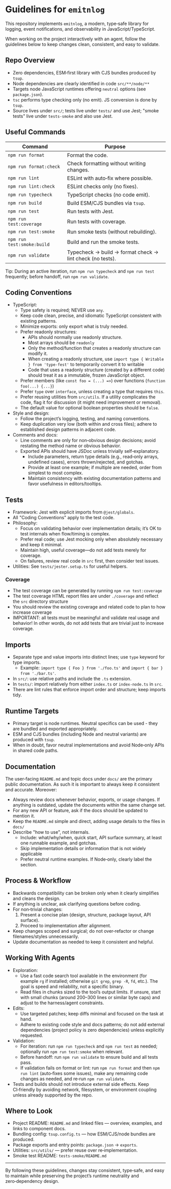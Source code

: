 # Guidelines for `emitnlog`

This repository implements `emitnlog`, a modern, type‑safe library for logging, event notifications, and observability in JavaScript/TypeScript.

When working on the project interactively with an agent, follow the guidelines below to keep changes clean, consistent, and easy to validate.

## Repo Overview

- Zero dependencies, ESM‑first library with CJS bundles produced by `tsup`.
- Node dependencies are clearly identified in code `src/**/node/**`
- Targets node JavaScript runtimes offering `neutral` options (see `package.json`).
- `tsc` performs type checking only (no emit). JS conversion is done by `tsup`.
- Source lives under `src/`; tests live under `tests/` and use Jest; "smoke tests" live under `tests-smoke` and also use Jest.

## Useful Commands

| Command                    | Purpose                                                   |
| -------------------------- | --------------------------------------------------------- |
| `npm run format`           | Format the code.                                          |
| `npm run format:check`     | Check formatting without writing changes.                 |
| `npm run lint`             | ESLint with auto‑fix where possible.                      |
| `npm run lint:check`       | ESLint checks only (no fixes).                            |
| `npm run typecheck`        | TypeScript checks (no code emit).                         |
| `npm run build`            | Build ESM/CJS bundles via `tsup`.                         |
| `npm run test`             | Run tests with Jest.                                      |
| `npm run test:coverage`    | Run tests with coverage.                                  |
| `npm run test:smoke`       | Run smoke tests (without rebuilding).                     |
| `npm run test:smoke:build` | Build and run the smoke tests.                            |
| `npm run validate`         | Typecheck → build → format check → lint check (no tests). |

Tip: During an active iteration, run `npm run typecheck` and `npm run test` frequently; before handoff, run `npm run validate`.

## Coding Conventions

- TypeScript:
  - Type safety is required; NEVER use `any`.
  - Keep code clean, precise, and idiomatic TypeScript consistent with existing patterns.
  - Minimize exports: only export what is truly needed.
  - Prefer readonly structures:
    - APIs should normally use readonly structure.
    - Most arrays should be `readonly`
    - Only the method/function that creates a readonly structure can modify it.
    - When creating a readonly structure, use `import type { Writable } from 'type-fest'` to temporarily convert it to writable
    - Code that uses a readonly structure (created by a different code) should treat it as a immutable, frozen JavaScript object.
  - Prefer members (like `const foo = (...) =>`) over functions (`function foo(...) {...}`)
  - Prefer `type` over `interface`, unless creating a type that requires `this`.
  - Prefer reusing utilities from `src/utils`. If a utility complicates the code, flag it for discussion (it might need improvement or removal).
  - The default value for optional boolean properties should be `false`.
- Style and design:
  - Follow the project’s logging, testing, and naming conventions.
  - Keep duplication very low (both within and cross files); adhere to established design patterns in adjacent code.
- Comments and docs:
  - Line comments are only for non‑obvious design decisions; avoid restating the method name or obvious behavior.
  - Exported APIs should have JSDoc unless trivially self‑explanatory.
    - Include parameters, return type details (e.g., read‑only arrays, undefined cases), errors thrown/rejected, and gotchas.
    - Provide at least one example; if multiple are needed, order from simplest to most complex.
    - Maintain consistency with existing documentation patterns and favor usefulness in editors/tooltips.

## Tests

- Framework: Jest with explicit imports from `@jest/globals`.
- All "Coding Conventions" apply to the test code.
- Philosophy:
  - Focus on validating behavior over implementation details; it’s OK to test internals when flow/timing is complex.
  - Prefer real code; use Jest mocking only when absolutely necessary and keep it minimal.
  - Maintain high, useful coverage—do not add tests merely for coverage.
  - On failures, review real code in `src` first, then consider test issues.
- Utilities: See `tests/jester.setup.ts` for useful helpers.

### Coverage

- The test coverage can be generated by running `npm run test:coverage`
- The test coverage HTML report files are under `./coverage` and reflect the `src` directory structure
- You should review the existing coverage and related code to plan to how increase coverage
- IMPORTANT: all tests must be meaningful and validate real usage and behavior! In other words, do not add tests that are trivial just to increase coverage.

## Imports

- Separate type and value imports into distinct lines; use `type` keyword for type imports.
  - Example: `import type { Foo } from './foo.ts'` and `import { bar } from './bar.ts'`.
- In `src/`: use relative paths and include the `.ts` extension.
- In `tests/`: import relatively from either `index.ts` or `index-node.ts` in `src`.
- There are lint rules that enforce import order and structure; keep imports tidy.

## Runtime Targets

- Primary target is node runtimes. Neutral specifics can be used - they are bundled and exported appropriately.
- ESM and CJS bundles (including Node and neutral variants) are produced with `tsup`.
- When in doubt, favor neutral implementations and avoid Node‑only APIs in shared code paths.

## Documentation

The user‑facing `README.md` and topic docs under `docs/` are the primary public documentation. As such it is important to always keep it consistent and accurate. Moreover:

- Always review docs whenever behavior, exports, or usage changes. If anything is outdated, update the documents within the same change set.
- For any new API or feature, ask if the docs should be updated to mention it.
- Keep the `README.md` simple and direct, adding usage details to the files in `docs/`
- Describe "how to use", not internals.
  - Include: what/why/when, quick start, API surface summary, at least one runnable example, and gotchas.
  - Skip implementation details or information that is not widely applicable
  - Prefer neutral runtime examples. If Node‑only, clearly label the section.

## Process & Workflow

- Backwards compatibility can be broken only when it clearly simplifies and cleans the design.
- If anything is unclear, ask clarifying questions before coding.
- For non‑trivial changes:
  1. Present a concise plan (design, structure, package layout, API surface).
  2. Proceed to implementation after alignment.
- Keep changes scoped and surgical; do not over‑refactor or change filenames/styles unnecessarily.
- Update documentation as needed to keep it consistent and helpful.

## Working With Agents

- Exploration:
  - Use a fast code search tool available in the environment (for example `rg` if installed; otherwise `git grep`, `grep -R`, `fd`, etc.). The goal is speed and reliability, not a specific binary.
  - Read files in chunks sized to the tool’s output limits. If unsure, start with small chunks (around 200–300 lines or similar byte caps) and adjust to the harness/agent constraints.
- Edits:
  - Use targeted patches; keep diffs minimal and focused on the task at hand.
  - Adhere to existing code style and docs patterns; do not add external dependencies (project policy is zero dependencies) unless explicitly requested.
- Validation:
  - For iteration: run `npm run typecheck` and `npm run test` as needed; optionally run `npm run test:smoke` when relevant.
  - Before handoff: run `npm run validate` to ensure build and all tests pass.
  - If validation fails on format or lint: run `npm run format` and then `npm run lint` (auto‑fixes some issues), make any remaining code changes as needed, and re‑run `npm run validate`.
- Tests and builds should not introduce external side effects. Keep CI‑friendly by avoiding network, filesystem, or environment coupling unless already supported by the repo.

## Where to Look

- Project README: `README.md` and linked files — overview, examples, and links to component docs.
- Bundling config: `tsup.config.ts` — how ESM/CJS/node bundles are produced.
- Package exports and entry points: `package.json` → `exports`.
- Utilities: `src/utils/` — prefer reuse over re‑implementation.
- Smoke test README: `tests-smoke/README.md`

---

By following these guidelines, changes stay consistent, type‑safe, and easy to maintain while preserving the project’s runtime neutrality and zero‑dependency design.

